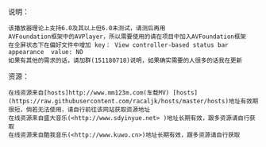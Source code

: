 说明：

    该播放器理论上支持6.0及其以上但6.0未测试，请测后再用    
    AVFoundation框架中的AVPlayer，所以需要使用的请在项目中加入AVFoundation框架
    在全屏状态下在偏好文件中增加 key： View controller-based status bar appearance  value: NO
    如果有其他的需求的话，请加群(151180718)说明，如果确实需要的人很多的话我在更新

资源：

    在线资源来自[hosts]http://www.mm123m.com(车载MV) [hosts](https://raw.githubusercontent.com/racaljk/hosts/master/hosts)地址有效期很短，倘若无法使用，请自行前往该网站获取资源地址
    在线资源来自盛大音乐(<http://www.sdyinyue.net> )地址长期有效，跟多资源请自行获取
    在线资源来自酷我音乐(<http://www.kuwo.cn>)地址长期有效，跟多资源请自行获取
